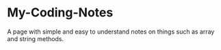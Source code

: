 # My-Coding-Notes
A page with simple and easy to understand notes on things such as array and string methods.
